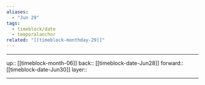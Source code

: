 ```yaml
---
aliases:
  - "Jun 29"
tags:
  - timeblock/date
  - temporalanchor
related: "[[timeblock-monthday-29]]"
---
```




***

up:: [[timeblock-month-06]]
back:: [[timeblock-date-Jun28]]
forward:: [[timeblock-date-Jun30]]
layer:: 

***
